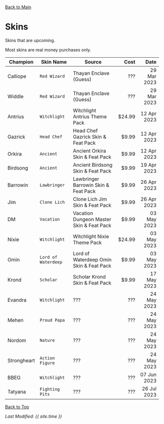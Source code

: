 [Back to Main](index.md)

# Skins

Skins that are upcoming.

Most skins are real money purchases only.

| Champion | Skin Name | Source | Cost | Date |
|---|---|---|--:|--:|
| Calliope | `Red Wizard` | Thayan Enclave (Guess) | ??? | 29 Mar 2023 |
| Widdle | `Red Wizard` | Thayan Enclave (Guess) | ??? | 29 Mar 2023 |
| Antrius | `Witchlight` | Witchlight Antrius Theme Pack | $24.99 | 12 Apr 2023 |
| Gazrick | `Head Chef` | Head Chef Gazrick Skin & Feat Pack | $9.99 | 12 Apr 2023 |
| Orkira | `Ancient` | Ancient Orkira Skin & Feat Pack | $9.99 | 12 Apr 2023 |
| Birdsong | `Ancient` | Ancient Birdsong Skin & Feat Pack | $9.99 | 19 Apr 2023 |
| Barrowin | `Lawbringer` | Lawbringer Barrowin Skin & Feat Pack | $9.99 | 26 Apr 2023 |
| Jim | `Clone Lich` | Clone Lich Jim Skin & Feat Pack | $9.99 | 26 Apr 2023 |
| DM | `Vacation` | Vacation Dungeon Master Skin & Feat Pack | $9.99 | 03 May 2023 |
| Nixie | `Witchlight` | Witchlight Nixie Theme Pack | $24.99 | 03 May 2023 |
| Omin | `Lord of Waterdeep` | Lord of Waterdeep Omin Skin & Feat Pack | $9.99 | 03 May 2023 |
| Krond | `Scholar` | Scholar Krond Skin & Feat Pack | $9.99 | 17 May 2023 |
| Evandra | `Witchlight` | ??? | ??? | 24 May 2023 |
| Mehen | `Proud Papa` | ??? | ??? | 24 May 2023 |
| Nordom | `Nature` | ??? | ??? | 24 May 2023 |
| Strongheart | `Action Figure` | ??? | ??? | 24 May 2023 |
| BBEG | `Witchlight` | ??? | ??? | 07 Jun 2023 |
| Tatyana | `Fighting Pits` | ??? | ??? | 26 Jul 2023 |

[Back to Top](#top)

*Last Modified: {{ site.time }}*